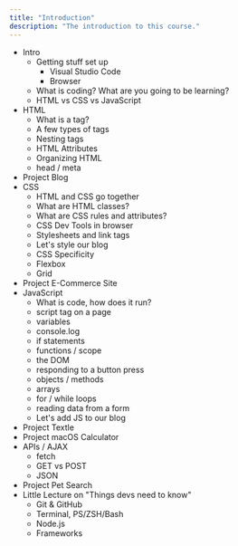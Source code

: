 ```yaml
---
title: "Introduction"
description: "The introduction to this course."
---
```


- Intro
  - Getting stuff set up
    - Visual Studio Code
    - Browser
  - What is coding? What are you going to be learning?
  - HTML vs CSS vs JavaScript
- HTML
  - What is a tag?
  - A few types of tags
  - Nesting tags
  - HTML Attributes
  - Organizing HTML
  - head / meta
- Project Blog
- CSS
  - HTML and CSS go together
  - What are HTML classes?
  - What are CSS rules and attributes?
  - CSS Dev Tools in browser
  - Stylesheets and link tags
  - Let's style our blog
  - CSS Specificity
  - Flexbox
  - Grid
- Project E-Commerce Site
- JavaScript
  - What is code, how does it run?
  - script tag on a page
  - variables
  - console.log
  - if statements
  - functions / scope
  - the DOM
  - responding to a button press
  - objects / methods
  - arrays
  - for / while loops
  - reading data from a form
  - Let's add JS to our blog
- Project Textle
- Project macOS Calculator
- APIs / AJAX
  - fetch
  - GET vs POST
  - JSON
- Project Pet Search
- Little Lecture on "Things devs need to know"
  - Git & GitHub
  - Terminal, PS/ZSH/Bash
  - Node.js
  - Frameworks
